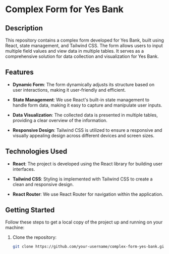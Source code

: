 # Complex Form for Yes Bank

## Description

This repository contains a complex form developed for Yes Bank, built using React, state management, and Tailwind CSS. The form allows users to input multiple field values and view data in multiple tables. It serves as a comprehensive solution for data collection and visualization for Yes Bank.

## Features

- **Dynamic Form**: The form dynamically adjusts its structure based on user interactions, making it user-friendly and efficient.

- **State Management**: We use React's built-in state management to handle form data, making it easy to capture and manipulate user inputs.

- **Data Visualization**: The collected data is presented in multiple tables, providing a clear overview of the information.

- **Responsive Design**: Tailwind CSS is utilized to ensure a responsive and visually appealing design across different devices and screen sizes.

## Technologies Used

- **React**: The project is developed using the React library for building user interfaces.

- **Tailwind CSS**: Styling is implemented with Tailwind CSS to create a clean and responsive design.

- **React Router**: We use React Router for navigation within the application.

## Getting Started

Follow these steps to get a local copy of the project up and running on your machine:

1. Clone the repository:
   ```bash
   git clone https://github.com/your-username/complex-form-yes-bank.git
